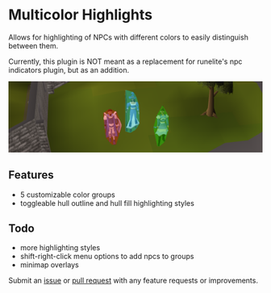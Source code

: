 # Multicolor Highlights

Allows for highlighting of NPCs with different colors to easily distinguish between them.

Currently, this plugin is NOT meant as a replacement for runelite's npc indicators plugin, but as an addition.

![](banner.png)

## Features

- 5 customizable color groups
- toggleable hull outline and hull fill highlighting styles


## Todo

- more highlighting styles
- shift-right-click menu options to add npcs to groups
- minimap overlays

Submit an [issue](https://github.com/sgfost/multicolor-highlights/issues/new) or [pull request](https://github.com/sgfost/multicolor-highlights/pulls) with any feature requests or improvements.
